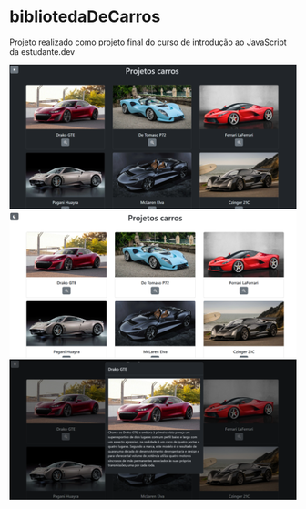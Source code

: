 # bibliotedaDeCarros
Projeto realizado como projeto final do curso de introdução ao JavaScript da estudante.dev

<img src = "imagemTela.png"> 
<img src = "imagemTelaLight.png"> 
<img src = "carroSelecionado.png"> 
